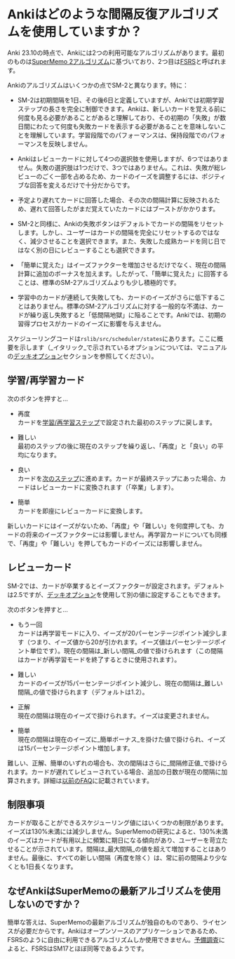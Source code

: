 # Ankiはどのような間隔反復アルゴリズムを使用していますか？

Anki 23.10の時点で、Ankiには2つの利用可能なアルゴリズムがあります。最初のものは[SuperMemo 2アルゴリズム](http://www.supermemo.com/english/ol/sm2.htm)に基づいており、2つ目は[FSRS](https://github.com/open-spaced-repetition)と呼ばれます。

Ankiのアルゴリズムはいくつかの点でSM-2と異なります。特に：

- SM-2は初期間隔を1日、その後6日と定義していますが、Ankiでは初期学習ステップの長さを完全に制御できます。Ankiは、新しいカードを覚える前に何度も見る必要があることがあると理解しており、その初期の「失敗」が数日間にわたって何度も失敗カードを表示する必要があることを意味しないことを理解しています。学習段階でのパフォーマンスは、保持段階でのパフォーマンスを反映しません。

- Ankiはレビューカードに対して4つの選択肢を使用しますが、6つではありません。失敗の選択肢は1つだけで、3つではありません。これは、失敗が総レビューのごく一部を占めるため、カードのイーズを調整するには、ポジティブな回答を変えるだけで十分だからです。

- 予定より遅れてカードに回答した場合、その次の間隔計算に反映されるため、遅れて回答したがまだ覚えていたカードにはブーストがかかります。

- SM-2と同様に、Ankiの失敗ボタンはデフォルトでカードの間隔をリセットします。しかし、ユーザーはカードの間隔を完全にリセットするのではなく、減少させることを選択できます。また、失敗した成熟カードを同じ日ではなく別の日にレビューすることも選択できます。

- 「簡単に覚えた」はイーズファクターを増加させるだけでなく、現在の間隔計算に追加のボーナスを加えます。したがって、「簡単に覚えた」に回答することは、標準のSM-2アルゴリズムよりも少し積極的です。

- 学習中のカードが連続して失敗しても、カードのイーズがさらに低下することはありません。標準のSM-2アルゴリズムに対する一般的な不満は、カードが繰り返し失敗すると「低間隔地獄」に陥ることです。Ankiでは、初期の習得プロセスがカードのイーズに影響を与えません。

スケジューリングコードは`rslib/src/scheduler/states`にあります。ここに概要を示します（_イタリック_で示されているオプションについては、マニュアルの[デッキオプション](https://shigeyukey.github.io/anki-manual-jp/deck-options.html)セクションを参照してください）。

## 学習/再学習カード

次のボタンを押すと…​

- 再度  
  カードを[学習/再学習ステップ](https://shigeyukey.github.io/anki-manual-jp/deck-options.html?#学習ステップ)で設定された最初のステップに戻します。

- 難しい  
  最初のステップの後に現在のステップを繰り返し、「再度」と「良い」の平均になります。

- 良い  
  カードを[次のステップ](https://shigeyukey.github.io/anki-manual-jp/deck-options.html?#学習ステップ)に進めます。カードが最終ステップにあった場合、カードはレビューカードに変換されます（「卒業」します）。

- 簡単  
  カードを即座にレビューカードに変換します。

新しいカードにはイーズがないため、「再度」や「難しい」を何度押しても、カードの将来のイーズファクターには影響しません。再学習カードについても同様で、「再度」や「難しい」を押してもカードのイーズには影響しません。

## レビューカード

SM-2では、カードが卒業するとイーズファクターが設定されます。デフォルトは2.5ですが、[デッキオプション](https://shigeyukey.github.io/anki-manual-jp/deck-options.html?#初期の容易さ)を使用して別の値に設定することもできます。

次のボタンを押すと…​

- もう一回  
  カードは再学習モードに入り、イーズが20パーセンテージポイント減少します（つまり、イーズ値から20が引かれます。イーズ値はパーセンテージポイント単位です）。現在の間隔は_新しい間隔_の値で掛けられます（この間隔はカードが再学習モードを終了するときに使用されます）。

- 難しい  
  カードのイーズが15パーセンテージポイント減少し、現在の間隔は_難しい間隔_の値で掛けられます（デフォルトは1.2）。

- 正解  
  現在の間隔は現在のイーズで掛けられます。イーズは変更されません。

- 簡単  
  現在の間隔は現在のイーズに_簡単ボーナス_を掛けた値で掛けられ、イーズは15パーセンテージポイント増加します。

難しい、正解、簡単のいずれの場合も、次の間隔はさらに_間隔修正値_で掛けられます。カードが遅れてレビューされている場合、追加の日数が現在の間隔に加算されます。詳細は[以前のFAQ](https://shigeyukey.github.io/Anki-faqs-jp/due-times-after-a-break.html)に記載されています。

## 制限事項

カードが取ることができるスケジューリング値にはいくつかの制限があります。イーズは130%未満には減少しません。SuperMemoの研究によると、130%未満のイーズはカードが有用以上に頻繁に期日になる傾向があり、ユーザーを苛立たせることが示されています。間隔は_最大間隔_の値を超えて増加することはありません。最後に、すべての新しい間隔（再度を除く）は、常に前の間隔より少なくとも1日長くなります。

## なぜAnkiはSuperMemoの最新アルゴリズムを使用しないのですか？

簡単な答えは、SuperMemoの最新アルゴリズムが独自のものであり、ライセンスが必要だからです。Ankiはオープンソースのアプリケーションであるため、FSRSのように自由に利用できるアルゴリズムしか使用できません。[予備調査](https://github.com/open-spaced-repetition/fsrs-vs-sm17)によると、FSRSはSM17とほぼ同等であるようです。